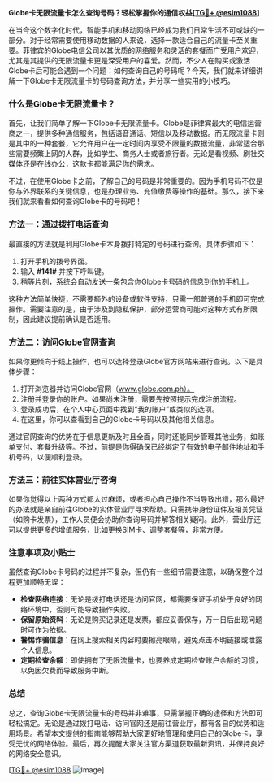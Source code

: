**Globe卡无限流量卡怎么查询号码？轻松掌握你的通信权益[[TG💪+ @esim1088](https://t.me/s/esim1088)]**

在当今这个数字化时代，智能手机和移动网络已经成为我们日常生活不可或缺的一部分。对于经常需要使用移动数据的人来说，选择一款适合自己的流量卡至关重要。菲律宾的Globe电信公司以其优质的网络服务和灵活的套餐而广受用户欢迎，尤其是其提供的无限流量卡更是深受用户的喜爱。然而，不少人在购买或激活Globe卡后可能会遇到一个问题：如何查询自己的号码呢？今天，我们就来详细讲解一下Globe卡无限流量卡的号码查询方法，并分享一些实用的小技巧。

### 什么是Globe卡无限流量卡？

首先，让我们简单了解一下Globe卡无限流量卡。Globe是菲律宾最大的电信运营商之一，提供多种通信服务，包括语音通话、短信以及移动数据。而无限流量卡则是其中的一种套餐，它允许用户在一定时间内享受不限量的数据流量，非常适合那些需要频繁上网的人群，比如学生、商务人士或者旅行者。无论是看视频、刷社交媒体还是在线办公，这款卡都能满足你的需求。

不过，在使用Globe卡之前，了解自己的号码是非常重要的。因为手机号码不仅是你与外界联系的关键信息，也是办理业务、充值缴费等操作的基础。那么，接下来我们就来看看如何查询Globe卡的号码吧！

### 方法一：通过拨打电话查询

最直接的方法就是利用Globe卡本身拨打特定的号码进行查询。具体步骤如下：

1. 打开手机的拨号界面。
2. 输入 **#141#** 并按下呼叫键。
3. 稍等片刻，系统会自动发送一条包含你Globe卡号码的信息到你的手机上。

这种方法简单快捷，不需要额外的设备或软件支持，只需一部普通的手机即可完成操作。需要注意的是，由于涉及到隐私保护，部分运营商可能对这种方式有所限制，因此建议提前确认是否适用。

### 方法二：访问Globe官网查询

如果你更倾向于线上操作，也可以选择登录Globe官方网站来进行查询。以下是具体步骤：

1. 打开浏览器并访问Globe官网（www.globe.com.ph）。
2. 注册并登录你的账户。如果尚未注册，需要先按照提示完成注册流程。
3. 登录成功后，在个人中心页面中找到“我的账户”或类似的选项。
4. 在这里，你可以查看到自己的Globe卡号码以及其他相关信息。

通过官网查询的优势在于信息更新及时且全面，同时还能同步管理其他业务，如账单支付、套餐升级等。不过，前提是你得确保已经绑定了有效的电子邮件地址和手机号码，以便顺利登录。

### 方法三：前往实体营业厅咨询

如果你觉得以上两种方式都太过麻烦，或者担心自己操作不当导致出错，那么最好的办法就是亲自前往Globe的实体营业厅寻求帮助。只需携带身份证件及相关凭证（如购卡发票），工作人员便会协助你查询号码并解答相关疑问。此外，营业厅还可以提供更多的增值服务，比如更换SIM卡、调整套餐等，非常方便。

### 注意事项及小贴士

虽然查询Globe卡号码的过程并不复杂，但仍有一些细节需要注意，以确保整个过程更加顺畅无误：

- **检查网络连接**：无论是拨打电话还是访问官网，都需要保证手机处于良好的网络环境中，否则可能导致操作失败。
- **保留原始资料**：无论是购买记录还是发票，都应妥善保存，万一日后出现问题时可作为依据。
- **警惕诈骗信息**：在网上搜索相关内容时要擦亮眼睛，避免点击不明链接或泄露个人信息。
- **定期检查余额**：即使拥有了无限流量卡，也要养成定期检查账户余额的习惯，以免因欠费而导致服务中断。

### 总结

总之，查询Globe卡无限流量卡的号码并非难事，只需掌握正确的途径和方法即可轻松搞定。无论是通过拨打电话、访问官网还是前往营业厅，都有各自的优势和适用场景。希望本文提供的指南能够帮助大家更好地管理和使用自己的Globe卡，享受无忧的网络体验。最后，再次提醒大家关注官方渠道获取最新资讯，并保持良好的网络安全意识。

[[TG💪+ @esim1088](https://t.me/s/esim1088) ![Image](https://i.postimg.cc/4NQfJmqS/Snipaste-2025-05-13-00-14-12.png)]